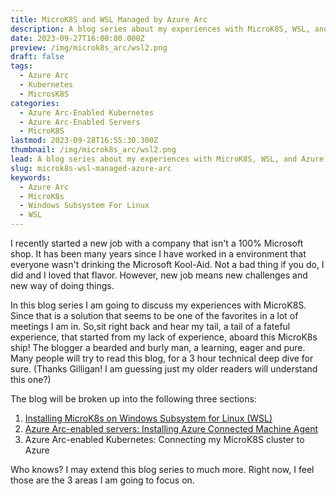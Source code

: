 ```yaml
---
title: MicroK8S and WSL Managed by Azure Arc
description: A blog series about my experiences with MicroK8S, WSL, and Azure Arc
date: 2023-09-27T16:00:00.000Z
preview: /img/microk8s_arc/wsl2.png
draft: false
tags:
  - Azure Arc
  - Kubernetes
  - MicrosK8S
categories:
  - Azure Arc-Enabled Kubernetes
  - Azure Arc-Enabled Servers
  - MicroK8S
lastmod: 2023-09-28T16:55:30.300Z
thumbnail: /img/microk8s_arc/wsl2.png
lead: A blog series about my experiences with MicroK8S, WSL, and Azure Arc
slug: microk8s-wsl-managed-azure-arc
keywords:
  - Azure Arc
  - MicroK8s
  - Windows Subsystem For Linux
  - WSL
---
```

I recently started a new job with a company that isn't a 100% Microsoft shop. It has been many years since I have worked in a environment that everyone wasn't drinking the Microsoft Kool-Aid. Not a bad thing if you do, I did and I loved that flavor. However, new job means new challenges and new way of doing things.

In this blog series I am going to discuss my experiences with MicroK8S.  Since that is a solution that seems to be one of the favorites in a lot of meetings I am in. So,sit right back and hear my tail, a tail of a fateful experience, that started from my lack of experience, aboard this MicroK8s ship!  The blogger a bearded and burly man, a learning, eager and pure.  Many people will try to read this blog, for a 3 hour technical deep dive for sure.  (Thanks Gilligan! I am guessing just my older readers will understand this one?)

The blog will be broken up into the following three sections:

1. [Installing MicroK8s on Windows Subsystem for Linux (WSL)](https://www.thisismydemo.cloud/post/microk8s-wsl-managed-azure-arc-part-ii-installing-microk8s-wsl/)
2. [Azure Arc-enabled servers:  Installing Azure Connected Machine Agent](https://www.thisismydemo.cloud/post/microk8s-wsl-managed-azure-arc-part-iii-azure-arc/)
3. Azure Arc-enabled Kubernetes:  Connecting my MicroK8S cluster to Azure

Who knows?  I may extend this blog series to much more. Right now, I feel those are the 3 areas I am going to focus on.

